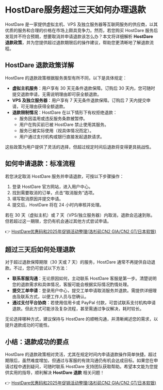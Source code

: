 # HostDare服务超过三天如何办理退款

HostDare 是一家提供虚拟主机、VPS 及独立服务器等互联网服务的供应商，以其优质的服务和合理的价格在市场上颇具竞争力。然而，若您购买 HostDare 服务后发现并不符合预期，想要取消并申请退款该怎么办？本文将详细解析 **HostDare 退款政策**，并为您提供超过退款期限后的操作建议，帮助您更清晰地了解退款流程。

## HostDare 退款政策详解

HostDare 的退款政策根据服务类型有所不同，以下是具体规定：

- **虚拟主机服务**：用户享有 30 天无条件退款保障。订购后 30 天内，您可随时提交退款申请，无需说明理由即可获全额退款。
- **VPS 及独立服务器**：用户享有 7 天无条件退款保障。订购后 7 天内提交申请，可无理由获得全额退款。
- **退款限制情况**：HostDare 在以下情形下有权拒绝退款：
  - 服务因滥用或违反服务条款被暂停。
  - 用户在购买前已被 HostDare 禁止使用其服务。
  - 服务已被实际使用（视具体情况而定）。
  - 用户通过支付机构或银行直接发起退款请求。

这些政策为用户提供了灵活的选择，但超过规定时间后退款将变得更具挑战性。

## 如何申请退款：标准流程

若您决定取消 HostDare 服务并申请退款，可按以下步骤操作：

1. 登录 HostDare 官方网站，进入用户中心。
2. 找到需要取消的订单，点击“取消服务”选项。
3. 填写取消原因并提交申请。
4. 提交后，HostDare 将在 24 小时内审核并处理。

若在 30 天（虚拟主机）或 7 天（VPS/独立服务器）内取消，退款会迅速到账。但若超过这一期限，您仍有机会通过其他方式尝试申请。

👉 [HostDare优惠码和2025年促销活动整理(洛杉矶CN2 GIA/CN2 GT/日本软银)](https://bit.ly/hostdare)

## 超过三天后如何处理退款

对于超过退款保障期限（30 天或 7 天）的服务，HostDare 通常不再提供自动退款。不过，您仍可尝试以下方法：

- **联系客服沟通**：无论原因如何，主动联系 HostDare 客服是第一步。清楚说明您的退款需求和具体情况，客服可能会根据实际情况酌情处理。
- **提交工单申请**：登录用户中心，提交工单申请取消服务并退款。需提供详细理由及联系方式，以便工作人员与您确认。
- **通过支付平台协商**：若使用信用卡或 PayPal 付款，可尝试联系支付机构申请退款。但此方式可能涉及复杂流程，甚至需通过争议解决，耗时较长。

无论选择哪种方式，建议保持与 HostDare 的顺畅沟通，并清晰阐述您的需求，以提升退款成功的可能性。

## 小结：退款成功的要点

HostDare 的退款政策相对灵活，尤其在规定时间内申请退款操作简单快捷。超过期限后，虽然难度增加，但通过与客服的有效沟通仍有机会达成目标。如果您在申请过程中遇到疑问，可随时联系 HostDare 支持团队获取帮助。希望本文能为您提供实用的指导，顺利解决 **HostDare 退款** 相关问题！

👉 [HostDare优惠码和2025年促销活动整理(洛杉矶CN2 GIA/CN2 GT/日本软银)](https://bit.ly/hostdare)